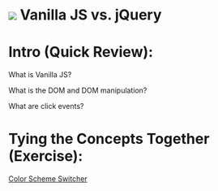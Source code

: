 # ![](https://ga-dash.s3.amazonaws.com/production/assets/logo-9f88ae6c9c3871690e33280fcf557f33.png) Vanilla JS vs. jQuery

# Intro (Quick Review):

What is Vanilla JS?

What is the DOM and DOM manipulation?

What are click events?

# Tying the Concepts Together (Exercise):

[Color Scheme Switcher](https://github.com/ga-wdi-exercises/color-scheme-switcher)
